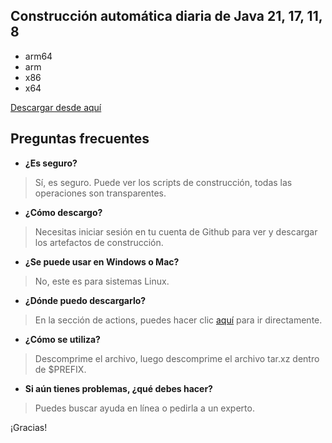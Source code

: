 ## Construcción automática diaria de Java 21, 17, 11, 8
- arm64
- arm
- x86
- x64

[Descargar desde aquí](https://github.com/9gwk/java/actions)

## Preguntas frecuentes

- **¿Es seguro?**

> Sí, es seguro. Puede ver los scripts de construcción, todas las operaciones son transparentes.

- **¿Cómo descargo?**

> Necesitas iniciar sesión en tu cuenta de Github para ver y descargar los artefactos de construcción.

- **¿Se puede usar en Windows o Mac?**

> No, este es para sistemas Linux.

- **¿Dónde puedo descargarlo?**

> En la sección de actions, puedes hacer clic [aquí](https://github.com/9gwk/java/actions) para ir directamente.

- **¿Cómo se utiliza?**

> Descomprime el archivo, luego descomprime el archivo tar.xz dentro de $PREFIX.

- **Si aún tienes problemas, ¿qué debes hacer?**

> Puedes buscar ayuda en línea o pedirla a un experto.

¡Gracias!